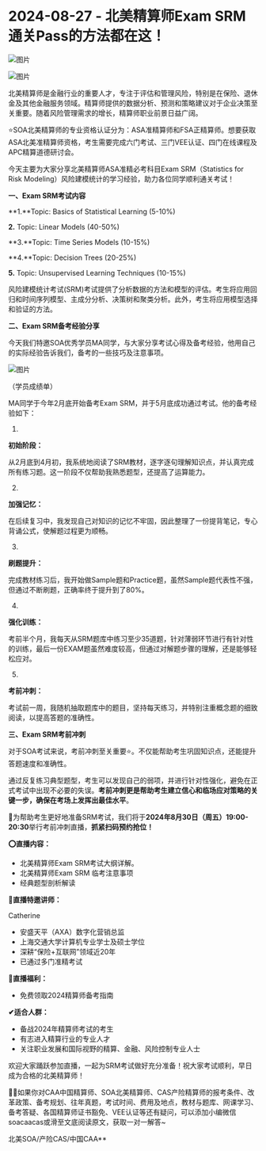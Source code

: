 # 2024-08-27 - 北美精算师Exam SRM通关Pass的方法都在这！

![图片](https://mmbiz.qpic.cn/mmbiz_jpg/mK3FpI9af4kg4PH3You8v1p2s4zAl35ZxNnxg0MdNmVTvH2IJcatox7FnBcNAnYE4JN8ZPBDeK1yLvRwqaptmA/640?wx_fmt=jpeg&wxfrom=5&wx_lazy=1&wx_co=1&tp=webp)

![图片](https://mmbiz.qpic.cn/sz_mmbiz_gif/mK3FpI9af4nSfVwvozd64cQ7rcicg9NY7aDpmlQHeubb1vZMYf0AYBKd0R4BYEutuL8zyMe4NKXjT1d6SMzlM4g/640?wx_fmt=gif&from=appmsg&wxfrom=5&wx_lazy=1&wx_co=1&tp=webp)

北美精算师是金融行业的重要人才，专注于评估和管理风险，特别是在保险、退休金及其他金融服务领域。精算师提供的数据分析、预测和策略建议对于企业决策至关重要。随着风险管理需求的增长，精算师职业前景日益广阔。

⭐SOA北美精算师的专业资格认证分为：ASA准精算师和FSA正精算师。想要获取ASA北美准精算师资格，考生需要完成六门考试、三门VEE认证、四门在线课程及APC精算道德研讨会。

今天主要为大家分享北美精算师ASA准精必考科目Exam SRM（Statistics for Risk Modeling）风险建模统计的学习经验，助力各位同学顺利通关考试！

**一、Exam SRM考试内容**

**1.**Topic: Basics of Statistical Learning (5-10%)

**2.** Topic: Linear Models (40-50%)

**3.**Topic: Time Series Models (10-15%)

**4.**Topic: Decision Trees (20-25%)

**5.** Topic: Unsupervised Learning Techniques (10-15%)

风险建模统计考试(SRM)考试提供了分析数据的方法和模型的评估。考生将应用回归和时间序列模型、主成分分析、决策树和聚类分析。此外，考生将应用模型选择和验证的方法。

**二、Exam SRM备考经验分享**

今天我们特邀SOA优秀学员MA同学，与大家分享考试心得及备考经验，他用自己的实际经验告诉我们，备考的一些技巧及注意事项。

![图片](https://mmbiz.qpic.cn/sz_mmbiz_png/mK3FpI9af4kdsS6Tqta3juf5khTmNp2Fc1o5vuEIsp5b21nUma4D9NyahdJr0LGApStYhl0y9ckuPpO2I93ogQ/640?wx_fmt=png&from=appmsg&tp=webp&wxfrom=5&wx_lazy=1)

（学员成绩单）

MA同学于今年2月底开始备考Exam SRM，并于5月底成功通过考试。他的备考经验如下：

1.

**初始阶段：**

从2月底到4月初，我系统地阅读了SRM教材，逐字逐句理解知识点，并认真完成所有练习题。这一阶段不仅帮助我熟悉题型，还提高了运算能力。

2.

**加强记忆：**

在后续复习中，我发现自己对知识的记忆不牢固，因此整理了一份提背笔记，专心背诵公式，使解题过程更为顺畅。

3.

**刷题提升：**

完成教材练习后，我开始做Sample题和Practice题，虽然Sample题代表性不强，但通过不断刷题，正确率终于提升到了80%。

4.

**强化训练：**

考前半个月，我每天从SRM题库中练习至少35道题，针对薄弱环节进行有针对性的训练，最后一份EXAM题虽然难度较高，但通过对解题步骤的理解，还是能够轻松应对。

5.

**考前冲刺：**

考试前一周，我随机抽取题库中的题目，坚持每天练习，并特别注重概念题的细致阅读，以提高答题的准确性。

**三、Exam SRM考前冲刺**

对于SOA考试来说，考前冲刺至关重要⭐。不仅能帮助考生巩固知识点，还能提升答题速度和准确性。

通过反复练习典型题型，考生可以发现自己的弱项，并进行针对性强化，避免在正式考试中出现不必要的失误。**考前冲刺更是帮助考生建立信心和临场应对策略的关键一步，确保在考场上发挥出最佳水平**。

🙋为帮助考生更好地准备SRM考试，我们将于**2024年8月30日（周五）19:00-20:30**举行考前冲刺直播，**抓紧扫码预约抢位！**



**⭕直播内容：**

* 北美精算师Exam SRM考试大纲详解。
* 北美精算师Exam SRM 临考注意事项
* 经典题型剖析解读

**👩直播特邀讲师：**

Catherine

* 安盛天平（AXA）数字化营销总监
* 上海交通大学计算机专业学士及硕士学位
* 深耕“保险+互联网”领域近20年
* 已通过多门准精考试

**🎁直播福利：**

* 免费领取2024精算师备考指南

**✔适合人群：**

* 备战2024年精算师考试的考生
* 有志进入精算行业的专业人才
* 关注职业发展和国际视野的精算、金融、风险控制专业人士

欢迎大家踊跃参加直播，一起为SRM考试做好充分准备！祝大家考试顺利，早日成为合格的北美精算师！

💁‍♀️如果你对CAA中国精算师、SOA北美精算师、CAS产险精算师的报考条件、改革政策、备考规划、往年真题，考试时间、费用及地点，教材与题库、网课学习、备考答疑、各国精算师证书豁免、VEE认证等还有疑问，可以添加小编微信soacaacas或滑至文底阅读原文，获取一对一解答~

北美SOA/产险CAS/中国CAA**